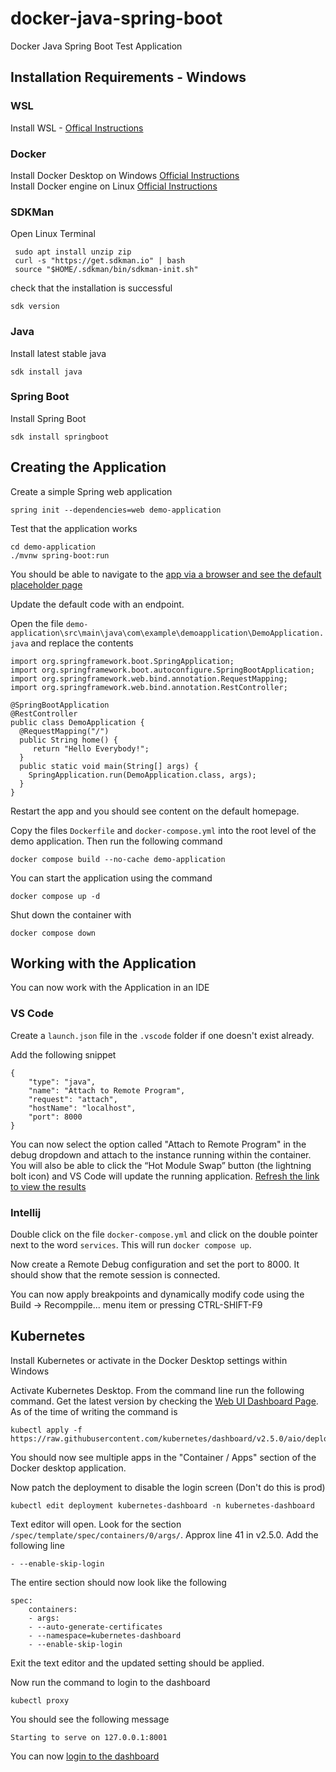 # docker-java-spring-boot
Docker Java Spring Boot Test Application

## Installation Requirements - Windows

### WSL

Install WSL - [Offical Instructions](https://docs.microsoft.com/en-us/windows/wsl/install)
### Docker

Install Docker Desktop on Windows  [Official Instructions](https://docs.docker.com/desktop/windows/install/)  
Install Docker engine on Linux  [Official Instructions](https://docs.docker.com/engine/install/)  

### SDKMan

Open Linux Terminal

     sudo apt install unzip zip
     curl -s "https://get.sdkman.io" | bash
     source "$HOME/.sdkman/bin/sdkman-init.sh"

check that the installation is successful 

    sdk version

### Java

Install latest stable java

    sdk install java

### Spring Boot

Install Spring Boot

    sdk install springboot

## Creating the Application

Create a simple Spring web application

    spring init --dependencies=web demo-application

Test that the application works

    cd demo-application
    ./mvnw spring-boot:run

You should be able to navigate to the [app via a browser and see the default placeholder page](http://localhost:8080/)

Update the default code with an endpoint.

Open the file `demo-application\src\main\java\com\example\demoapplication\DemoApplication.java` and replace the contents

````
import org.springframework.boot.SpringApplication;
import org.springframework.boot.autoconfigure.SpringBootApplication;
import org.springframework.web.bind.annotation.RequestMapping;
import org.springframework.web.bind.annotation.RestController;

@SpringBootApplication
@RestController
public class DemoApplication {
  @RequestMapping("/")
  public String home() {
     return "Hello Everybody!";
  }
  public static void main(String[] args) {
    SpringApplication.run(DemoApplication.class, args);
  }
}
````

Restart the app and you should see content on the default homepage.

Copy the files `Dockerfile` and `docker-compose.yml` into the root level of the demo application. Then run the following command

    docker compose build --no-cache demo-application

You can start the application using the command

    docker compose up -d

Shut down the container with

    docker compose down

## Working with the Application

You can now work with the Application in an IDE

### VS Code

Create a `launch.json` file in the `.vscode` folder if one doesn't exist already.

Add the following snippet

```
{
    "type": "java",
    "name": "Attach to Remote Program",
    "request": "attach",
    "hostName": "localhost",
    "port": 8000
}
```

You can now select the option called "Attach to Remote Program" in the debug dropdown and attach to the instance running within the container. You will also be able to click the “Hot Module Swap” button (the lightning bolt icon) and VS Code will update the running application. [Refresh the link to view the results](http://localhost:8080/)

### Intellij

Double click on the file `docker-compose.yml` and click on the double pointer next to the word `services`. This will run `docker compose up`.

Now create a Remote Debug configuration and set the port to 8000. It should show that the remote session is connected.

You can now apply breakpoints and dynamically modify code using the Build -> Recomppile... menu item or pressing CTRL-SHIFT-F9

## Kubernetes

Install Kubernetes or activate in the Docker Desktop settings within Windows

Activate Kubernetes Desktop. From the command line run the following command. Get the latest version by checking the [Web UI Dashboard Page](https://kubernetes.io/docs/tasks/access-application-cluster/web-ui-dashboard/). As of the time of writing the command is

    kubectl apply -f https://raw.githubusercontent.com/kubernetes/dashboard/v2.5.0/aio/deploy/recommended.yaml

You should now see multiple apps in the "Container / Apps" section of the Docker desktop application.

Now patch the deployment to disable the login screen (Don't do this is prod)

    kubectl edit deployment kubernetes-dashboard -n kubernetes-dashboard

Text editor will open. Look for the section `/spec/template/spec/containers/0/args/`. Approx line 41 in v2.5.0. Add the following line

    - --enable-skip-login

The entire section should now look like the following

```
spec:
    containers:
    - args:
    - --auto-generate-certificates
    - --namespace=kubernetes-dashboard
    - --enable-skip-login
```

Exit the text editor and the updated setting should be applied.

Now run the command to login to the dashboard

    kubectl proxy

You should see the following message

    Starting to serve on 127.0.0.1:8001

You can now [login to the dashboard](http://localhost:8001/api/v1/namespaces/kubernetes-dashboard/services/https:kubernetes-dashboard:/proxy/)